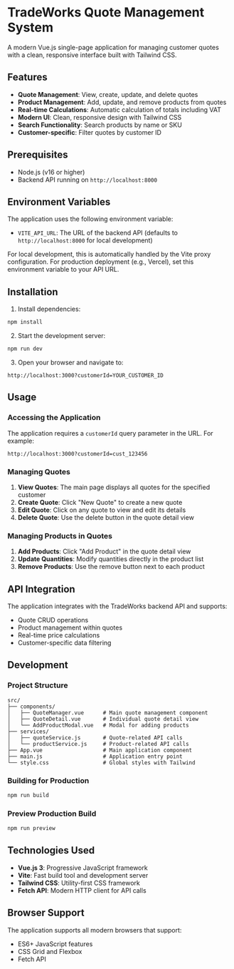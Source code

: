 # TradeWorks Quote Management System

A modern Vue.js single-page application for managing customer quotes with a clean, responsive interface built with Tailwind CSS.

## Features

- **Quote Management**: View, create, update, and delete quotes
- **Product Management**: Add, update, and remove products from quotes
- **Real-time Calculations**: Automatic calculation of totals including VAT
- **Modern UI**: Clean, responsive design with Tailwind CSS
- **Search Functionality**: Search products by name or SKU
- **Customer-specific**: Filter quotes by customer ID

## Prerequisites

- Node.js (v16 or higher)
- Backend API running on `http://localhost:8000`

## Environment Variables

The application uses the following environment variable:

- `VITE_API_URL`: The URL of the backend API (defaults to `http://localhost:8000` for local development)

For local development, this is automatically handled by the Vite proxy configuration.
For production deployment (e.g., Vercel), set this environment variable to your API URL.

## Installation

1. Install dependencies:
```bash
npm install
```

2. Start the development server:
```bash
npm run dev
```

3. Open your browser and navigate to:
```
http://localhost:3000?customerId=YOUR_CUSTOMER_ID
```

## Usage

### Accessing the Application

The application requires a `customerId` query parameter in the URL. For example:
```
http://localhost:3000?customerId=cust_123456
```

### Managing Quotes

1. **View Quotes**: The main page displays all quotes for the specified customer
2. **Create Quote**: Click "New Quote" to create a new quote
3. **Edit Quote**: Click on any quote to view and edit its details
4. **Delete Quote**: Use the delete button in the quote detail view

### Managing Products in Quotes

1. **Add Products**: Click "Add Product" in the quote detail view
2. **Update Quantities**: Modify quantities directly in the product list
3. **Remove Products**: Use the remove button next to each product

## API Integration

The application integrates with the TradeWorks backend API and supports:

- Quote CRUD operations
- Product management within quotes
- Real-time price calculations
- Customer-specific data filtering

## Development

### Project Structure

```
src/
├── components/
│   ├── QuoteManager.vue      # Main quote management component
│   ├── QuoteDetail.vue       # Individual quote detail view
│   └── AddProductModal.vue   # Modal for adding products
├── services/
│   ├── quoteService.js       # Quote-related API calls
│   └── productService.js     # Product-related API calls
├── App.vue                   # Main application component
├── main.js                   # Application entry point
└── style.css                 # Global styles with Tailwind
```

### Building for Production

```bash
npm run build
```

### Preview Production Build

```bash
npm run preview
```

## Technologies Used

- **Vue.js 3**: Progressive JavaScript framework
- **Vite**: Fast build tool and development server
- **Tailwind CSS**: Utility-first CSS framework
- **Fetch API**: Modern HTTP client for API calls

## Browser Support

The application supports all modern browsers that support:
- ES6+ JavaScript features
- CSS Grid and Flexbox
- Fetch API

